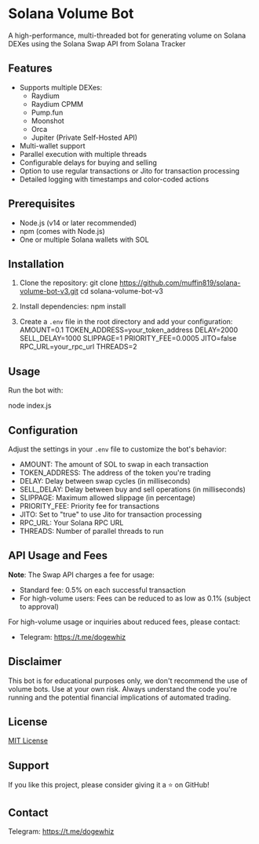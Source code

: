 # Solana Volume Bot

A high-performance, multi-threaded bot for generating volume on Solana DEXes using the Solana Swap API from Solana Tracker

## Features

- Supports multiple DEXes:
  - Raydium
  - Raydium CPMM
  - Pump.fun
  - Moonshot
  - Orca
  - Jupiter (Private Self-Hosted API)
- Multi-wallet support
- Parallel execution with multiple threads
- Configurable delays for buying and selling
- Option to use regular transactions or Jito for transaction processing
- Detailed logging with timestamps and color-coded actions

## Prerequisites

- Node.js (v14 or later recommended)
- npm (comes with Node.js)
- One or multiple Solana wallets with SOL

## Installation

1. Clone the repository:
   git clone https://github.com/muffin819/solana-volume-bot-v3.git
   cd solana-volume-bot-v3

2. Install dependencies:
   npm install

3. Create a `.env` file in the root directory and add your configuration:
   AMOUNT=0.1
   TOKEN_ADDRESS=your_token_address
   DELAY=2000
   SELL_DELAY=1000
   SLIPPAGE=1
   PRIORITY_FEE=0.0005
   JITO=false
   RPC_URL=your_rpc_url
   THREADS=2

## Usage

Run the bot with:

node index.js

## Configuration

Adjust the settings in your `.env` file to customize the bot's behavior:

- AMOUNT: The amount of SOL to swap in each transaction
- TOKEN_ADDRESS: The address of the token you're trading
- DELAY: Delay between swap cycles (in milliseconds)
- SELL_DELAY: Delay between buy and sell operations (in milliseconds)
- SLIPPAGE: Maximum allowed slippage (in percentage)
- PRIORITY_FEE: Priority fee for transactions
- JITO: Set to "true" to use Jito for transaction processing
- RPC_URL: Your Solana RPC URL
- THREADS: Number of parallel threads to run

## API Usage and Fees


**Note**: The Swap API charges a fee for usage:
- Standard fee: 0.5% on each successful transaction
- For high-volume users: Fees can be reduced to as low as 0.1% (subject to approval)

For high-volume usage or inquiries about reduced fees, please contact:
- Telegram: https://t.me/dogewhiz

## Disclaimer

This bot is for educational purposes only, we don't recommend the use of volume bots. Use at your own risk. Always understand the code you're running and the potential financial implications of automated trading.

## License

[MIT License](LICENSE)

## Support

If you like this project, please consider giving it a ⭐️ on GitHub!

## Contact

Telegram:  https://t.me/dogewhiz
